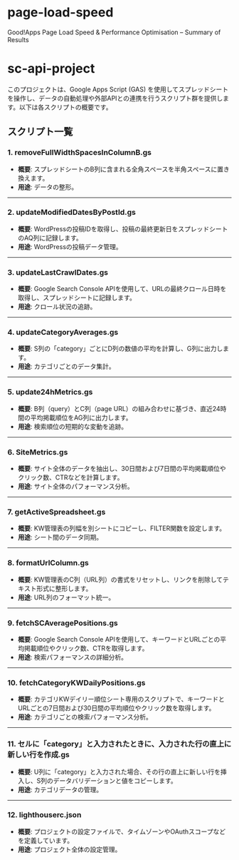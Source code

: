 # page-load-speed
Good!Apps Page Load Speed &amp; Performance Optimisation – Summary of Results

# sc-api-project

このプロジェクトは、Google Apps Script (GAS) を使用してスプレッドシートを操作し、データの自動処理や外部APIとの連携を行うスクリプト群を提供します。以下は各スクリプトの概要です。

## スクリプト一覧

### 1. removeFullWidthSpacesInColumnB.gs
- **概要**: スプレッドシートのB列に含まれる全角スペースを半角スペースに置き換えます。
- **用途**: データの整形。

---

### 2. updateModifiedDatesByPostId.gs
- **概要**: WordPressの投稿IDを取得し、投稿の最終更新日をスプレッドシートのAQ列に記録します。
- **用途**: WordPressの投稿データ管理。

---

### 3. updateLastCrawlDates.gs
- **概要**: Google Search Console APIを使用して、URLの最終クロール日時を取得し、スプレッドシートに記録します。
- **用途**: クロール状況の追跡。

---

### 4. updateCategoryAverages.gs
- **概要**: S列の「category」ごとにD列の数値の平均を計算し、G列に出力します。
- **用途**: カテゴリごとのデータ集計。

---

### 5. update24hMetrics.gs
- **概要**: B列（query）とC列（page URL）の組み合わせに基づき、直近24時間の平均掲載順位をAG列に出力します。
- **用途**: 検索順位の短期的な変動を追跡。

---

### 6. SiteMetrics.gs
- **概要**: サイト全体のデータを抽出し、30日間および7日間の平均掲載順位やクリック数、CTRなどを計算します。
- **用途**: サイト全体のパフォーマンス分析。

---

### 7. getActiveSpreadsheet.gs
- **概要**: KW管理表の列幅を別シートにコピーし、FILTER関数を設定します。
- **用途**: シート間のデータ同期。

---

### 8. formatUrlColumn.gs
- **概要**: KW管理表のC列（URL列）の書式をリセットし、リンクを削除してテキスト形式に整形します。
- **用途**: URL列のフォーマット統一。

---

### 9. fetchSCAveragePositions.gs
- **概要**: Google Search Console APIを使用して、キーワードとURLごとの平均掲載順位やクリック数、CTRを取得します。
- **用途**: 検索パフォーマンスの詳細分析。

---

### 10. fetchCategoryKWDailyPositions.gs
- **概要**: カテゴリKWデイリー順位シート専用のスクリプトで、キーワードとURLごとの7日間および30日間の平均順位やクリック数を取得します。
- **用途**: カテゴリごとの検索パフォーマンス分析。

---

### 11. セルに「category」と入力されたときに、入力された行の直上に新しい行を作成.gs
- **概要**: U列に「category」と入力された場合、その行の直上に新しい行を挿入し、S列のデータバリデーションと値をコピーします。
- **用途**: カテゴリデータの管理。

---

### 12. lighthouserc.json
- **概要**: プロジェクトの設定ファイルで、タイムゾーンやOAuthスコープなどを定義しています。
- **用途**: プロジェクト全体の設定管理。
